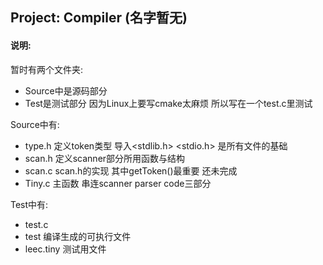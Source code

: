 ## Project: Compiler (名字暂无)

#### 说明:

暂时有两个文件夹:

- Source中是源码部分
- Test是测试部分 因为Linux上要写cmake太麻烦 所以写在一个test.c里测试

Source中有:

- type.h 定义token类型 导入<stdlib.h> <stdio.h> 是所有文件的基础
- scan.h 定义scanner部分所用函数与结构
- scan.c scan.h的实现 其中getToken()最重要 还未完成
- Tiny.c 主函数 串连scanner parser code三部分

Test中有:

- test.c
- test 编译生成的可执行文件
- leec.tiny 测试用文件
